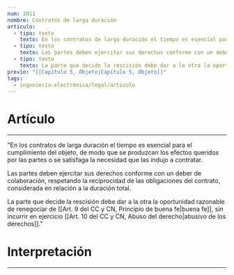 ```yaml
---
num: 1011
nombre: Contratos de larga duración
articulo:
  - tipo: texto
    texto: En los contratos de larga duración el tiempo es esencial para el cumplimiento del objeto, de modo que se produzcan los efectos queridos por las partes o se satisfaga la necesidad que las indujo a contratar.
  - tipo: texto
    texto: Las partes deben ejercitar sus derechos conforme con un deber de colaboración, respetando la reciprocidad de las obligaciones del contrato, considerada en relación a la duración total.
  - tipo: texto
    texto: La parte que decide la rescisión debe dar a la otra la oportunidad razonable de renegociar de buena fe, sin incurrir en ejercicio abusivo de los derechos.
previo: "[[Capítulo 5, Objeto|Capítulo 5, Objeto]]"
tags:
  - ingeniería-electrónica/legal/articulo
---
```

# Artículo
---
"En los contratos de larga duración el tiempo es esencial para el cumplimiento del objeto, de modo que se produzcan los efectos queridos por las partes o se satisfaga la necesidad que las indujo a contratar.

Las partes deben ejercitar sus derechos conforme con un deber de colaboración, respetando la reciprocidad de las obligaciones del contrato, considerada en relación a la duración total.

La parte que decide la rescisión debe dar a la otra la oportunidad razonable de renegociar de [[Art. 9 del CC y CN, Principio de buena fe|buena fe]], sin incurrir en ejercicio [[Art. 10 del CC y CN, Abuso del derecho|abusivo de los derechos]]."

# Interpretación
---
